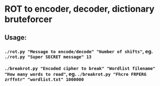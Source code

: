 # ROT to encoder, decoder, dictionary bruteforcer

## Usage:
### `./rot.py "Message to encode/decode" "Number of shifts"`, eg. `./rot.py "Super SECRET message" 13`
### `./breakrot.py "Encoded cipher to break" "Wordlist filename" "How many words to read"`, eg. `./breakrot.py "Fhcre FRPERG zrffntr" "wordlist.txt" 1000000`

